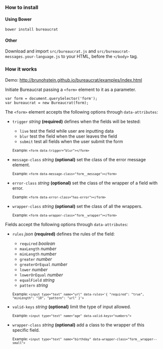 ### How to install

#### Using Bower

`bower install bureaucrat`

#### Other

Download and import `src/bureaucrat.js` and `src/bureaucrat-messages.your-language.js` to your HTML, before the `</body>` tag.

### How it works

Demo: http://brunohstein.github.io/bureaucrat/examples/index.html

Initiate Bureaucrat passing a `<form>` element to it as a parameter.

```
var form = document.querySelector('form');
var bureaucrat = new Bureaucrat(form);
```

The `<form>` element accepts the following options through `data-attributes`:

- `trigger` _string_ **(required)** defines when the fields will be tested:

    - `live` test the field while user are inputting data
    - `blur` test the field when the user leaves the field
    - `submit` test all fields when the user submit the form

    <small>Example: `<form data-trigger="blur"></form>`</small>

- `message-class` _string_ **(optional)** set the class of the error message element.

    <small>Example: `<form data-message-class="form__message"></form>`</small>

- `error-class` _string_ **(optional)** set the class of the wrapper of a field with error.

    <small>Example: `<form data-error-class="has-error"></form>`</small>

- `wrapper-class` _string_ **(optional)** set the class of all the wrappers.

    <small>Example: `<form data-wrapper-class="form__wrapper"></form>`</small>

Fields accept the following options through `data-attributes`:

- `rules` _json_ **(required)** defines the rules of the field:

    - `required` _boolean_
    - `maxLength` _number_
    - `minLength` _number_
    - `greater` _number_
    - `greaterOrEqual` _number_
    - `lower` _number_
    - `lowerOrEqual` _number_
    - `equalField` _string_
    - `pattern` _string_

    <small>Example: `<input type="text" name="url" data-rules='{ "required": "true", "minLength": "10", "pattern": "url" }'>`</small>

- `valid-keys` _string_ **(optional)** limit the type of input allowed.

    <small>Example: `<input type="text" name="age" data-valid-keys="numbers">`</small>

- `wrapper-class` _string_ **(optional)** add a class to the wrapper of this specific field.

    <small>Example: `<input type="text" name="birthday" data-wrapper-class="form__wrapper--small">`</small>
